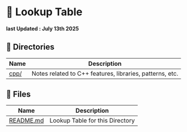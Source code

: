 # 📘 Lookup Table
#### last Updated : July 13th 2025

## 📁 Directories
| Name                | Description                                 |
|---------------------|---------------------------------------------|
| [cpp/](./cpp) | Notes related to C++ features, libraries, patterns, etc. |

## 📄 Files
| Name                       | Description                                     |
|----------------------------|-------------------------------------------------|
| [README.md](./README.md)   | Lookup Table for this Directory                 |